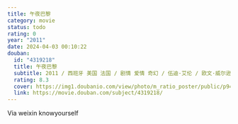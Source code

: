 ```yaml
---
title: 午夜巴黎
category: movie
status: todo
rating: 0
year: "2011"
date: 2024-04-03 00:10:22
douban:
  id: "4319218"
  title: 午夜巴黎
  subtitle: 2011 / 西班牙 美国 法国 / 剧情 爱情 奇幻 / 伍迪·艾伦 / 欧文·威尔逊 玛丽昂·歌迪亚
  rating: 8.3
  cover: https://img1.doubanio.com/view/photo/m_ratio_poster/public/p944234798.jpg
  link: https://movie.douban.com/subject/4319218/
---
```


Via weixin knowyourself 